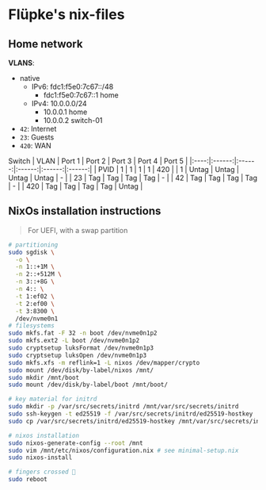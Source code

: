 # Flüpke's nix-files

## Home network
**VLANS**:
* native
  * IPv6: fdc1:f5e0:7c67::/48
    * fdc1:f5e0:7c67::1 home
  * IPv4: 10.0.0.0/24
    * 10.0.0.1 home
    * 10.0.0.2 switch-01
* `42`: Internet
* `23`: Guests
* `420`: WAN

Switch
| VLAN | Port 1 | Port 2 | Port 3 | Port 4 | Port 5 |
|:----:|:------:|:------:|:------:|:------:|:------:|
| PVID |    1   |    1   |    1   |    1   |   420  |
|   1  |  Untag |  Untag |  Untag |  Untag |    -   |
|  23  |   Tag  |   Tag  |   Tag  |   Tag  |    -   |
|  42  |   Tag  |   Tag  |   Tag  |   Tag  |    -   |
|  420 |   Tag  |   Tag  |   Tag  |   Tag  |  Untag |

## NixOs installation instructions
> For UEFI, with a swap partition

```bash
# partitioning
sudo sgdisk \
  -o \
  -n 1::+1M \
  -n 2::+512M \
  -n 3::+8G \
  -n 4:: \
  -t 1:ef02 \
  -t 2:ef00 \
  -t 3:8300 \
  /dev/nvme0n1
# filesystems
sudo mkfs.fat -F 32 -n boot /dev/nvme0n1p2
sudo mkfs.ext2 -L boot /dev/nvme0n1p2
sudo cryptsetup luksFormat /dev/nvme0n1p3
sudo cryptsetup luksOpen /dev/nvme0n1p3
sudo mkfs.xfs -m reflink=1 -L nixos /dev/mapper/crypto
sudo mount /dev/disk/by-label/nixos /mnt/
sudo mkdir /mnt/boot
sudo mount /dev/disk/by-label/boot /mnt/boot/

# key material for initrd
sudo mkdir -p /var/src/secrets/initrd /mnt/var/src/secrets/initrd
sudo ssh-keygen -t ed25519 -f /var/src/secrets/initrd/ed25519-hostkey
sudo cp /var/src/secrets/initrd/ed25519-hostkey /mnt/var/src/secrets/initrd/ed25519-hostkey

# nixos installation
sudo nixos-generate-config --root /mnt
sudo vim /mnt/etc/nixos/configuration.nix # see minimal-setup.nix
sudo nixos-install

# fingers crossed 🤞
sudo reboot
```

